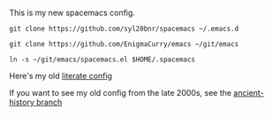 This is my new spacemacs config.

```
git clone https://github.com/syl20bnr/spacemacs ~/.emacs.d

git clone https://github.com/EnigmaCurry/emacs ~/git/emacs

ln -s ~/git/emacs/spacemacs.el $HOME/.spacemacs
```

Here's my old [literate config](https://github.com/EnigmaCurry/emacs/blob/literate/config.org)

If you want to see my old config from the late 2000s, see the [ancient-history branch](https://github.com/EnigmaCurry/emacs/tree/ancient-history)
